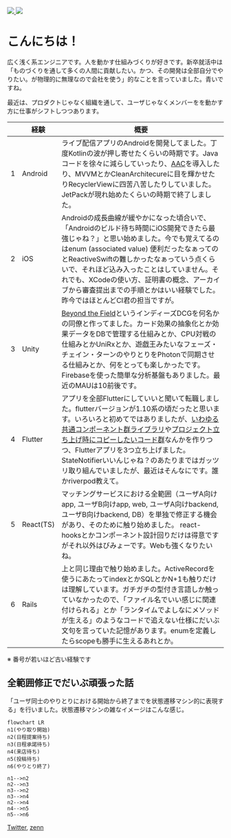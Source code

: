 <a href="https://github.com/anuraghazra/github-readme-stats">
  <img src="https://github-readme-stats.vercel.app/api/top-langs?username=niwatly&langs_count=8&layout=compact" />
</a>
<a href="https://github.com/anuraghazra/github-readme-stats">
  <img src="https://github-readme-stats.vercel.app/api?username=niwatly&count_private=true&show_icons=true" />
</a>

# こんにちは！

広く浅く系エンジニアです。人を動かす仕組みづくりが好きです。新卒就活中は「ものづくりを通して多くの人間に貢献したい。かつ、その開発は全部自分でやりたい。が物理的に無理なので会社を使う」的なことを言っていました。青いですね。

最近は、プロダクトじゃなく組織を通して、ユーザじゃなくメンバーをを動かす方に仕事がシフトしつつあります。

|  | 経験      | 概要 |
|---|---|---|
| 1 | Android | ライブ配信アプリのAndroidを開発してました。丁度Kotlinの波が押し寄せたくらいの時期です。Javaコードを徐々に減らしていったり、[AAC](https://developer.android.com/topic/libraries/architecture)を導入したり、MVVMとかCleanArchitecureに目を輝かせたりRecyclerViewに四苦八苦したりしていました。JetPackが現れ始めたくらいの時期で終了しました。 | 
| 2 | iOS | Androidの成長曲線が緩やかになった頃合いで、「Androidのビルド待ち時間にiOS開発できたら最強じゃね？」と思い始めました。今でも覚えてるのはenum (associated value) 便利だったなぁってのとReactiveSwiftの難しかったなぁっていう点くらいで、それほど込み入ったことはしていません。それでも、XCodeの使い方、証明書の概念、アーカイブから審査提出までの手順とかはいい経験でした。昨今ではほとんどCI君の担当ですが。|
| 3 | Unity | [Beyond the Field](https://peraichi.com/landing_pages/view/beyondthefield/)というインディーズDCGを何名かの同僚と作ってました。カード効果の抽象化とか効果データをDBで管理する仕組みとか、CPU対戦の仕組みとかUniRxとか、遊戯王みたいなフェーズ・チェイン・ターンのやりとりをPhotonで同期させる仕組みとか、何をとっても楽しかったです。Firebaseを使った簡単な分析基盤もありました。最近のMAUは10前後です。
| 4 | Flutter | アプリを全部Flutterにしていいと聞いて転職しました。flutterバージョンが1.10系の頃だったと思います。いろいろと初めてではありましたが、[いわゆる共通コンポーネント群ライブラリ](https://github.com/niwatly/flutter_app_components)や[プロジェクト立ち上げ時にコピーしたいコード群](https://github.com/niwatly/flutter_app_scaffold)なんかを作りつつ、Flutterアプリを3つ立ち上げました。StateNotifierいいんじゃね？のあたりまではガッツリ取り組んでいましたが、最近はそんなにです。誰かriverpod教えて。
| 5 | React(TS) | マッチングサービスにおける全範囲（ユーザA向けapp, ユーザB向けapp, web, ユーザA向けbackend, ユーザB向けbackend, DB）を単独で修正する機会があり、そのために触り始めました。 react-hooksとかコンポーネント設計回りだけは得意ですがそれ以外はびみょーです。Webも強くなりたいね。|
| 6 | Rails | 上と同じ理由で触り始めました。ActiveRecordを使うにあたってindexとかSQLとかN+1も触りだけは理解しています。ガチガチの型付き言語しか触っていなかったので、「ファイル名でいい感じに関連付けられる」とか「ランタイムでよしなにメソッドが生える」のようなコードで追えない仕様にだいぶ文句を言っていた記憶があります。enumを定義したらscopeも勝手に生えるあれとか。|

※ 番号が若いほど古い経験です

## 全範囲修正でだいぶ頑張った話

「ユーザ同士のやりとりにおける開始から終了までを状態遷移マシン的に表現する」を行いました。状態遷移マシンの雑なイメージはこんな感じ。


```mermaid
flowchart LR
n1(やり取り開始)
n2(日程提案待ち)
n3(日程承諾待ち)
n4(来店待ち)
n5(投稿待ち)
n6(やりとり終了)

n1-->n2
n2-->n3
n3-->n2
n3-->n4
n2-->n4
n4-->n5
n5-->n6
```

[Twitter](https://twitter.com/niwatly), [zenn](https://zenn.dev/niwatly)
